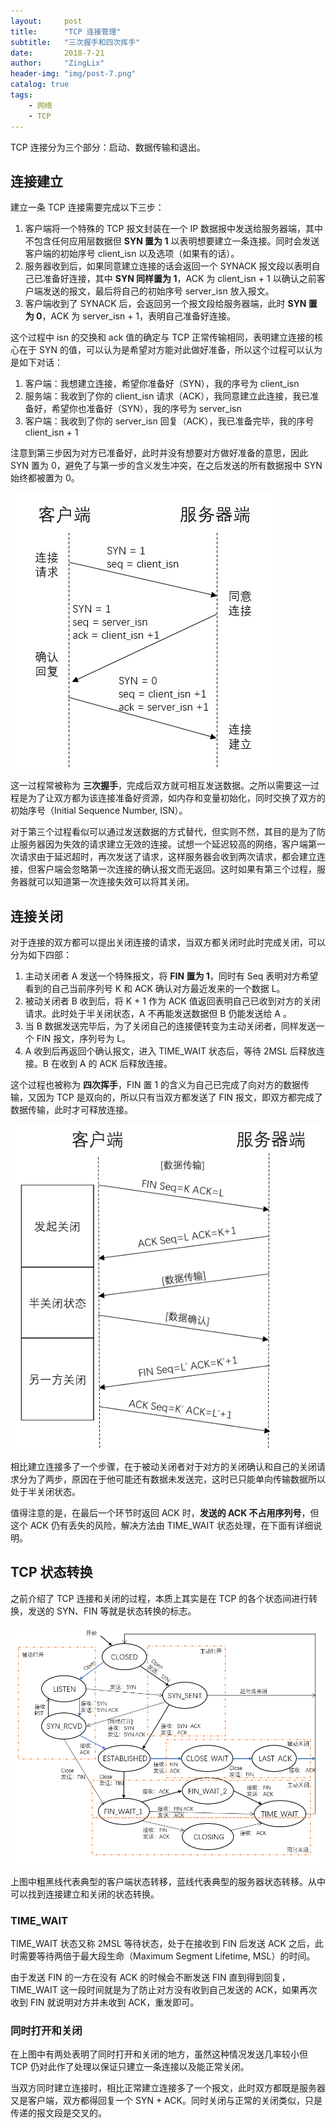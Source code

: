 ```yaml
---
layout:     post
title:      "TCP 连接管理"
subtitle:   "三次握手和四次挥手"
date:       2018-7-21
author:     "ZingLix"
header-img: "img/post-7.png"
catalog: true
tags:
    - 网络
    - TCP
---
```


TCP 连接分为三个部分：启动、数据传输和退出。

## 连接建立

建立一条 TCP 连接需要完成以下三步：

1. 客户端将一个特殊的 TCP 报文封装在一个 IP 数据报中发送给服务器端，其中不包含任何应用层数据但 **SYN 置为 1** 以表明想要建立一条连接。同时会发送客户端的初始序号 client_isn 以及选项（如果有的话）。
2. 服务器收到后，如果同意建立连接的话会返回一个 SYNACK 报文段以表明自己已准备好连接，其中 **SYN 同样置为 1**，ACK 为 client_isn + 1 以确认之前客户端发送的报文，最后将自己的初始序号 server_isn 放入报文。
3. 客户端收到了 SYNACK 后，会返回另一个报文段给服务器端，此时 **SYN 置为 0**，ACK 为 server_isn + 1，表明自己准备好连接。

这个过程中 isn 的交换和 ack 值的确定与 TCP 正常传输相同，表明建立连接的核心在于 SYN 的值，可以认为是希望对方能对此做好准备，所以这个过程可以认为是如下对话：

1. 客户端：我想建立连接，希望你准备好（SYN），我的序号为 client_isn 
2. 服务端：我收到了你的 client_isn 请求（ACK），我同意建立此连接，我已准备好，希望你也准备好（SYN），我的序号为 server_isn
3. 客户端：我收到了你的 server_isn 回复（ACK），我已准备完毕，我的序号 client_isn + 1 

注意到第三步因为对方已准备好，此时并没有想要对方做好准备的意思，因此 SYN 置为 0，避免了与第一步的含义发生冲突，在之后发送的所有数据报中 SYN 始终都被置为 0。

![](/img/in-post/TCP/1-1.png)

这一过程常被称为 **三次握手**，完成后双方就可相互发送数据。之所以需要这一过程是为了让双方都为该连接准备好资源，如内存和变量初始化，同时交换了双方的初始序号（Initial Sequence Number, ISN）。

对于第三个过程看似可以通过发送数据的方式替代，但实则不然，其目的是为了防止服务器因为失效的请求建立无效的连接。试想一个延迟较高的网络，客户端第一次请求由于延迟超时，再次发送了请求，这样服务器会收到两次请求，都会建立连接，但客户端会忽略第一次连接的确认报文而无返回。这时如果有第三个过程，服务器就可以知道第一次连接失效可以将其关闭。

## 连接关闭

对于连接的双方都可以提出关闭连接的请求，当双方都关闭时此时完成关闭，可以分为如下四部：

1. 主动关闭者 A 发送一个特殊报文，将 **FIN 置为 1**，同时有 Seq 表明对方希望看到的自己当前序列号 K 和 ACK 确认对方最近发来的一个数据 L。
2. 被动关闭者 B 收到后，将 K + 1 作为 ACK 值返回表明自己已收到对方的关闭请求。此时处于半关闭状态，A 不再能发送数据但 B 仍能发送给 A 。
3. 当 B 数据发送完毕后，为了关闭自己的连接便转变为主动关闭者，同样发送一个 FIN 报文，序列号为 L。
4. A 收到后再返回个确认报文，进入 TIME_WAIT 状态后，等待 2MSL 后释放连接。B 在收到 A 的 ACK 后释放连接。

这个过程也被称为 **四次挥手**，FIN 置 1 的含义为自己已完成了向对方的数据传输，又因为 TCP 是双向的，所以只有当双方都发送了 FIN 报文，即双方都完成了数据传输，此时才可释放连接。

![](/img/in-post/TCP/1-2.png)

相比建立连接多了一个步骤，在于被动关闭者对于对方的关闭确认和自己的关闭请求分为了两步，原因在于他可能还有数据未发送完，这时已只能单向传输数据所以处于半关闭状态。

值得注意的是，在最后一个环节时返回 ACK 时，**发送的 ACK 不占用序列号**，但这个 ACK 仍有丢失的风险，解决方法由 TIME_WAIT 状态处理，在下面有详细说明。

## TCP 状态转换

之前介绍了 TCP 连接和关闭的过程，本质上其实是在 TCP 的各个状态间进行转换，发送的 SYN、FIN 等就是状态转换的标志。

![](/img/in-post/TCP/1-3.png)

上图中粗黑线代表典型的客户端状态转移，蓝线代表典型的服务器状态转移。从中可以找到连接建立和关闭的状态转换。

### TIME_WAIT

TIME_WAIT 状态又称 2MSL 等待状态，处于在接收到 FIN 后发送 ACK 之后，此时需要等待两倍于最大段生命（Maximum Segment Lifetime, MSL）的时间。

由于发送 FIN 的一方在没有 ACK 的时候会不断发送 FIN 直到得到回复，TIME_WAIT 这一段时间就是为了防止对方没有收到自己发送的 ACK，如果再次收到 FIN 就说明对方并未收到 ACK，重发即可。

### 同时打开和关闭

在上图中有两处表明了同时打开和关闭的地方，虽然这种情况发送几率较小但 TCP 仍对此作了处理以保证只建立一条连接以及能正常关闭。

当双方同时建立连接时，相比正常建立连接多了一个报文，此时双方都既是服务器又是客户端，双方都得回复一个 SYN + ACK。同时关闭与正常的关闭类似，只是传递的报文段是交叉的。